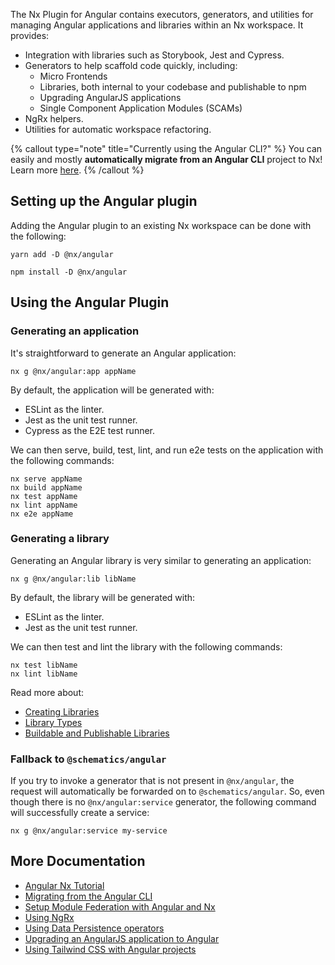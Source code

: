 The Nx Plugin for Angular contains executors, generators, and utilities for managing Angular applications and libraries
within an Nx workspace. It provides:

- Integration with libraries such as Storybook, Jest and Cypress.
- Generators to help scaffold code quickly, including:
  - Micro Frontends
  - Libraries, both internal to your codebase and publishable to npm
  - Upgrading AngularJS applications
  - Single Component Application Modules (SCAMs)
- NgRx helpers.
- Utilities for automatic workspace refactoring.

{% callout type="note" title="Currently using the Angular CLI?" %}
You can easily and mostly **automatically migrate from an Angular CLI** project to Nx! Learn
more [here](/recipes/adopting-nx/migration-angular).
{% /callout %}

## Setting up the Angular plugin

Adding the Angular plugin to an existing Nx workspace can be done with the following:

```shell
yarn add -D @nx/angular
```

```shell
npm install -D @nx/angular
```

## Using the Angular Plugin

### Generating an application

It's straightforward to generate an Angular application:

```shell
nx g @nx/angular:app appName
```

By default, the application will be generated with:

- ESLint as the linter.
- Jest as the unit test runner.
- Cypress as the E2E test runner.

We can then serve, build, test, lint, and run e2e tests on the application with the following commands:

```shell
nx serve appName
nx build appName
nx test appName
nx lint appName
nx e2e appName
```

### Generating a library

Generating an Angular library is very similar to generating an application:

```shell
nx g @nx/angular:lib libName
```

By default, the library will be generated with:

- ESLint as the linter.
- Jest as the unit test runner.

We can then test and lint the library with the following commands:

```shell
nx test libName
nx lint libName
```

Read more about:

- [Creating Libraries](/more-concepts/creating-libraries)
- [Library Types](/more-concepts/library-types)
- [Buildable and Publishable Libraries](/more-concepts/buildable-and-publishable-libraries)

### Fallback to `@schematics/angular`

If you try to invoke a generator that is not present in `@nx/angular`, the request will automatically be forwarded on
to `@schematics/angular`. So, even though there is no `@nx/angular:service` generator, the following command will
successfully create a service:

```shell
nx g @nx/angular:service my-service
```

## More Documentation

- [Angular Nx Tutorial](/angular-tutorial/1-code-generation)
- [Migrating from the Angular CLI](/recipes/adopting-nx/migration-angular)
- [Setup Module Federation with Angular and Nx](/recipes/module-federation/faster-builds)
- [Using NgRx](/recipes/adopting-nx-angular/misc-ngrx)
- [Using Data Persistence operators](/recipes/adopting-nx-angular/misc-data-persistence)
- [Upgrading an AngularJS application to Angular](/recipes/adopting-nx-angular/migration-angularjs)
- [Using Tailwind CSS with Angular projects](/recipes/adopting-nx-angular/using-tailwind-css-with-angular-projects)
